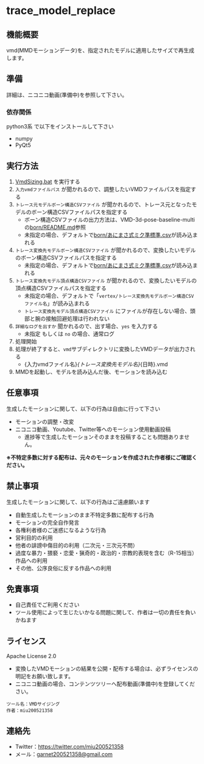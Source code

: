# trace_model_replace

## 機能概要

vmd(MMDモーションデータ)を、指定されたモデルに適用したサイズで再生成します。


## 準備

詳細は、ニコニコ動画(準備中)を参照して下さい。

### 依存関係

python3系 で以下をインストールして下さい

- numpy
- PyQt5

## 実行方法

1. [VmdSizing.bat](VmdSizing.bat) を実行する
1. `入力vmdファイルパス` が聞かれるので、調整したいVMDファイルパスを指定する
1. `トレース元モデルボーン構造CSVファイル` が聞かれるので、トレース元となったモデルのボーン構造CSVファイルパスを指定する
    - ボーン構造CSVファイルの出力方法は、VMD-3d-pose-baseline-multiの[born/README.md](https://github.com/miu200521358/VMD-3d-pose-baseline-multi/tree/master/born/README.md)参照
    - 未指定の場合、デフォルトで[born/あにまさ式ミク準標準.csv](born/あにまさ式ミク準標準.csv)が読み込まれる
1. `トレース変換先モデルボーン構造CSVファイル` が聞かれるので、変換したいモデルのボーン構造CSVファイルパスを指定する
    - 未指定の場合、デフォルトで[born/あにまさ式ミク準標準.csv](born/あにまさ式ミク準標準.csv)が読み込まれる
1. `トレース変換先モデル頂点構造CSVファイル` が聞かれるので、変換したいモデルの頂点構造CSVファイルパスを指定する
    - 未指定の場合、デフォルトで「`vertex/トレース変換先モデルボーン構造CSVファイル名`」が読み込まれる
    - `トレース変換先モデル頂点構造CSVファイル` にファイルが存在しない場合、頭部と腕の接触回避処理は行われない
1. `詳細なログを出すか` 聞かれるので、出す場合、`yes` を入力する
    - 未指定 もしくは `no` の場合、通常ログ
1. 処理開始
1. 処理が終了すると、`vmd`サブディレクトリに変換したVMDデータが出力される
	- {入力vmdファイル名}_{トレース変換先モデル名}_{日時}.vmd
1. MMDを起動し、モデルを読み込んだ後、モーションを読み込む

## 任意事項

生成したモーションに関して、以下の行為は自由に行って下さい

 - モーションの調整・改変
 - ニコニコ動画、Youtube、Twitter等へのモーション使用動画投稿
   - 進捗等で生成したモーションそのままを投稿することも問題ありません。

**※不特定多数に対する配布は、元々のモーションを作成された作者様にご確認ください。**

## 禁止事項
生成したモーションに関して、以下の行為はご遠慮願います

 - 自動生成したモーションのまま不特定多数に配布する行為
 - モーションの完全自作発言
 - 各権利者様のご迷惑になるような行為
 - 営利目的の利用
 - 他者の誹謗中傷目的の利用（二次元・三次元不問）
 - 過度な暴力・猥褻・恋愛・猟奇的・政治的・宗教的表現を含む（R-15相当）作品への利用
 - その他、公序良俗に反する作品への利用

## 免責事項
 - 自己責任でご利用ください
 - ツール使用によって生じたいかなる問題に関して、作者は一切の責任を負いかねます

## ライセンス
Apache License 2.0

 - 変換したVMDモーションの結果を公開・配布する場合は、必ずライセンスの明記をお願い致します。
 - ニコニコ動画の場合、コンテンツツリーへ配布動画(準備中)を登録してください。

```
ツール名：VMDサイジング
作者：miu200521358
```

## 連絡先
 - Twitter：https://twitter.com/miu200521358
 - メール：garnet200521358@gmail.com
